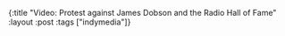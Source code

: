 {:title "Video: Protest against James Dobson and the Radio Hall of Fame"
:layout :post
:tags  ["indymedia"]}

<object width="425" height="344"><param name="movie" value="http://www.youtube.com/v/YJME8j0cGqQ&hl=en&fs=1"></param><param name="allowFullScreen" value="true"></param><param name="allowscriptaccess" value="always"></param><embed src="http://www.youtube.com/v/YJME8j0cGqQ&hl=en&fs=1" type="application/x-shockwave-flash" allowscriptaccess="always" allowfullscreen="true" width="425" height="344"></embed></object>